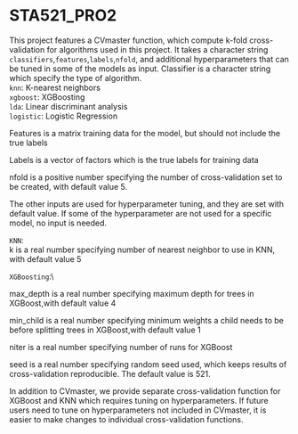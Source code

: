 # STA521_PRO2


This project features a CVmaster function, which compute k-fold cross-validation for algorithms used in this project. It takes a character string `classifiers`,`features`,`labels`,`nfold`, and additional hyperparameters that can be tuned in some of the models as input.
Classifier is a character string which specify the type of algorithm.\
`knn`: K-nearest neighbors\
`xgboost`: XGBoosting\
`lda`: Linear discriminant analysis\
`logistic`: Logistic Regression

Features is a matrix training data for the model, but should not include the true labels

Labels is a vector of factors which is the true labels for training data

nfold is a positive number specifying the number of cross-validation set to be created, with default value 5.

The other inputs are used for hyperparameter tuning, and they are set with default value. If some of the hyperparameter are not used for a specific model, no input is needed.

`KNN`:\
k is a real number specifying number of nearest neighbor to use in KNN, with default value 5

`XGBoosting`:\

max_depth is a real number specifying maximum depth for trees in XGBoost,with default value 4

min_child is a real number specifying minimum weights a child needs to be before splitting trees in XGBoost,with default value 1

niter is a real number specifying number of runs for XGBoost

seed is a real number specifying random seed used, which keeps results of cross-validation reproducible. The default value is 521.

In addition to CVmaster, we provide separate cross-validation function for XGBoost and KNN which requires tuning on hyperparameters. If future users need to tune on hyperparameters not included in CVmaster, it is easier to make changes to individual cross-validation functions. 


